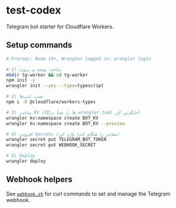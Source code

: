 # test-codex

Telegram bot starter for Cloudflare Workers.

## Setup commands
```bash
# Prereqs: Node 18+, Wrangler logged in: wrangler login

# 1) ساخت پوشه و پروژه
mkdir tg-worker && cd tg-worker
npm init -y
wrangler init --yes --type=typescript

# 2) نصب تایپ‌ها
npm i -D @cloudflare/workers-types

# 3) ساخت KV (IDها را بعداً در wrangler.toml جایگزین کن)
wrangler kv:namespace create BOT_KV
wrangler kv:namespace create BOT_KV --preview

# 4) افزودن Secrets (مقادیر را هنگام اجرا وارد کن)
wrangler secret put TELEGRAM_BOT_TOKEN
wrangler secret put WEBHOOK_SECRET

# 5) Deploy
wrangler deploy
```

## Webhook helpers
See [`webhook.sh`](./webhook.sh) for curl commands to set and manage the Telegram webhook.
